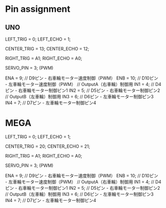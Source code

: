 # Pin assignment

## UNO

LEFT_TRIG = 0;
LEFT_ECHO = 1;
  
CENTER_TRIG = 13;
CENTER_ECHO = 12;
  
RIGHT_TRIG = A1;
RIGHT_ECHO = A0;
  
SERVO_PIN = 3; (PWM)

ENA = 9;   // D9ピン - 右車輪モーター速度制御（PWM）
ENB = 10;  // D10ピン - 左車輪モーター速度制御（PWM）
  // OutputA（右車輪）制御用
IN1 = 4;   // D4ピン - 右車輪モーター制御ピン1
IN2 = 5;   // D5ピン - 右車輪モーター制御ピン2
  // OutputB（左車輪）制御用
IN3 = 6;   // D6ピン - 左車輪モーター制御ピン3
IN4 = 7;   // D7ピン - 左車輪モーター制御ピン4

# MEGA

LEFT_TRIG = 0;
LEFT_ECHO = 1;
  
CENTER_TRIG = 20;
CENTER_ECHO = 21;
  
RIGHT_TRIG = A1;
RIGHT_ECHO = A0;
  
SERVO_PIN = 3; (PWM)

ENA = 9;   // D9ピン - 右車輪モーター速度制御（PWM）
ENB = 10;  // D10ピン - 左車輪モーター速度制御（PWM）
  // OutputA（右車輪）制御用
IN1 = 4;   // D4ピン - 右車輪モーター制御ピン1
IN2 = 5;   // D5ピン - 右車輪モーター制御ピン2
  // OutputB（左車輪）制御用
IN3 = 6;   // D6ピン - 左車輪モーター制御ピン3
IN4 = 7;   // D7ピン - 左車輪モーター制御ピン4

